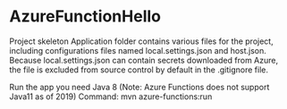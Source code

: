 # AzureFunctionHello

Project skeleton 
Application folder contains various files for the project, including configurations files named local.settings.json and host.json. 
Because local.settings.json can contain secrets downloaded from Azure, the file is excluded from source control by default in the .gitignore file.

Run the app you need Java 8 (Note: Azure Functions does not support Java11 as of 2019)
Command: mvn azure-functions:run

